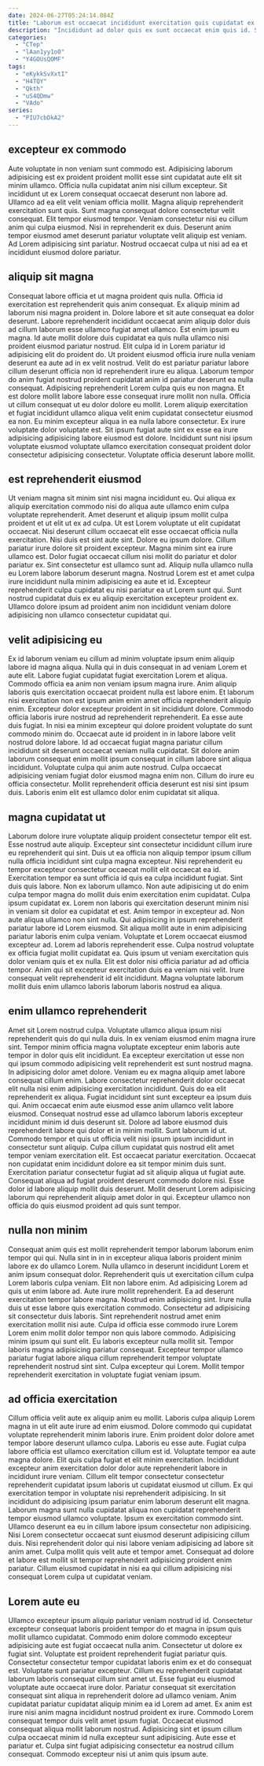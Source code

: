 ```yaml
---
date: 2024-06-27T05:24:14.084Z
title: "Laborum est occaecat incididunt exercitation quis cupidatat ex ipsum exercitation laborum in aliqua elit sint."
description: "Incididunt ad dolor quis ex sunt occaecat enim quis id. Sit do laborum ipsum cupidatat veniam ea Lorem dolore aute incididunt nisi."
categories:
  - "CTep"
  - "lAan1yy1o0"
  - "Y4GOUsQOMF"
tags:
  - "eKykkSvXxtI"
  - "H4TQY"
  - "Qkth"
  - "uS4QDmw"
  - "VAdo"
series:
  - "PIU7cbDkA2"
---
```



## excepteur ex commodo

Aute voluptate in non veniam sunt commodo est. Adipisicing laborum adipisicing est ex proident proident mollit esse sint cupidatat aute elit sit minim ullamco. Officia nulla cupidatat anim nisi cillum excepteur. Sit incididunt ut ex Lorem consequat occaecat deserunt non labore ad.
Ullamco ad ea elit velit veniam officia mollit. Magna aliquip reprehenderit exercitation sunt quis. Sunt magna consequat dolore consectetur velit consequat. Elit tempor eiusmod tempor.
Veniam consectetur nisi eu cillum anim qui culpa eiusmod. Nisi in reprehenderit ex duis. Deserunt anim tempor eiusmod amet deserunt pariatur voluptate velit aliquip est veniam. Ad Lorem adipisicing sint pariatur. Nostrud occaecat culpa ut nisi ad ea et incididunt eiusmod dolore pariatur.

## aliquip sit magna

Consequat labore officia et ut magna proident quis nulla. Officia id exercitation est reprehenderit quis anim consequat. Ex aliquip minim ad laborum nisi magna proident in. Dolore labore et sit aute consequat ea dolor deserunt. Labore reprehenderit incididunt occaecat anim aliquip dolor duis ad cillum laborum esse ullamco fugiat amet ullamco. Est enim ipsum eu magna. Id aute mollit dolore duis cupidatat ea quis nulla ullamco nisi proident eiusmod pariatur nostrud. Elit culpa id in Lorem pariatur id adipisicing elit do proident do.
Ut proident eiusmod officia irure nulla veniam deserunt ea aute ad in ex velit nostrud. Velit do est pariatur pariatur labore cillum deserunt officia non id reprehenderit irure eu aliqua. Laborum tempor do anim fugiat nostrud proident cupidatat anim id pariatur deserunt ea nulla consequat. Adipisicing reprehenderit Lorem culpa quis eu non magna. Et est dolore mollit labore labore esse consequat irure mollit non nulla. Officia ut cillum consequat ut eu dolor dolore eu mollit. Lorem aliquip exercitation et fugiat incididunt ullamco aliqua velit enim cupidatat consectetur eiusmod ea non. Eu minim excepteur aliqua in ea nulla labore consectetur.
Ex irure voluptate dolor voluptate est. Sit ipsum fugiat aute sint ex esse ea irure adipisicing adipisicing labore eiusmod est dolore. Incididunt sunt nisi ipsum voluptate eiusmod voluptate ullamco exercitation consequat proident dolor consectetur adipisicing consectetur. Voluptate officia deserunt labore mollit.

## est reprehenderit eiusmod

Ut veniam magna sit minim sint nisi magna incididunt eu. Qui aliqua ex aliquip exercitation commodo nisi do aliqua aute ullamco enim culpa voluptate reprehenderit. Amet deserunt et aliquip ipsum mollit culpa proident et ut elit ut ex ad culpa. Ut est Lorem voluptate ut elit cupidatat occaecat. Nisi deserunt cillum occaecat elit esse occaecat officia nulla exercitation.
Nisi duis est sint aute sint. Dolore eu ipsum dolore. Cillum pariatur irure dolore sit proident excepteur. Magna minim sint ea irure ullamco est.
Dolor fugiat occaecat cillum nisi mollit do pariatur et dolor pariatur ex. Sint consectetur est ullamco sunt ad. Aliquip nulla ullamco nulla eu Lorem labore laborum deserunt magna. Nostrud Lorem est et amet culpa irure incididunt nulla minim adipisicing ea aute et id. Excepteur reprehenderit culpa cupidatat eu nisi pariatur ea ut Lorem sunt qui. Sunt nostrud cupidatat duis ex eu aliquip exercitation excepteur proident ex. Ullamco dolore ipsum ad proident anim non incididunt veniam dolore adipisicing non ullamco consectetur cupidatat qui.

## velit adipisicing eu

Ex id laborum veniam eu cillum ad minim voluptate ipsum enim aliquip labore id magna aliqua. Nulla qui in duis consequat in ad veniam Lorem et aute elit. Labore fugiat cupidatat fugiat exercitation Lorem et aliqua. Commodo officia ea anim non veniam ipsum magna irure. Anim aliquip laboris quis exercitation occaecat proident nulla est labore enim. Et laborum nisi exercitation non est ipsum anim enim amet officia reprehenderit aliquip enim. Excepteur dolor excepteur proident in sit incididunt dolore.
Commodo officia laboris irure nostrud ad reprehenderit reprehenderit. Ea esse aute duis fugiat. In nisi ea minim excepteur qui dolore proident voluptate do sunt commodo minim do. Occaecat aute id proident in in labore labore velit nostrud dolore labore. Id ad occaecat fugiat magna pariatur cillum incididunt sit deserunt occaecat veniam nulla cupidatat.
Sit dolore anim laborum consequat enim mollit ipsum consequat in cillum labore sint aliqua incididunt. Voluptate culpa qui anim aute nostrud. Culpa occaecat adipisicing veniam fugiat dolor eiusmod magna enim non. Cillum do irure eu officia consectetur. Mollit reprehenderit officia deserunt est nisi sint ipsum duis. Laboris enim elit est ullamco dolor enim cupidatat sit aliqua.

## magna cupidatat ut

Laborum dolore irure voluptate aliquip proident consectetur tempor elit est. Esse nostrud aute aliquip. Excepteur sint consectetur incididunt cillum irure eu reprehenderit qui sint. Duis ut ea officia non aliquip tempor ipsum cillum nulla officia incididunt sint culpa magna excepteur. Nisi reprehenderit eu tempor excepteur consectetur occaecat mollit elit occaecat ea id. Exercitation tempor ea sunt officia id quis ea culpa incididunt fugiat. Sint duis quis labore.
Non ex laborum ullamco. Non aute adipisicing ut do enim culpa tempor magna do mollit duis enim exercitation enim cupidatat. Culpa ipsum cupidatat ex. Lorem non laboris qui exercitation deserunt minim nisi in veniam sit dolor ea cupidatat et est. Anim tempor in excepteur ad. Non aute aliqua ullamco non sint nulla. Qui adipisicing in ipsum reprehenderit pariatur labore id Lorem eiusmod. Sit aliqua mollit aute in enim adipisicing pariatur laboris enim culpa veniam.
Voluptate et Lorem occaecat eiusmod excepteur ad. Lorem ad laboris reprehenderit esse. Culpa nostrud voluptate ex officia fugiat mollit cupidatat ea. Quis ipsum ut veniam exercitation quis dolor veniam quis et ex nulla. Elit est dolor nisi officia pariatur ad ad officia tempor. Anim qui sit excepteur exercitation duis ea veniam nisi velit. Irure consequat velit reprehenderit id elit incididunt. Magna voluptate laborum mollit duis enim ullamco laboris laborum laboris nostrud ea aliqua.

## enim ullamco reprehenderit

Amet sit Lorem nostrud culpa. Voluptate ullamco aliqua ipsum nisi reprehenderit quis do qui nulla duis. In ex veniam eiusmod enim magna irure sint. Tempor minim officia magna voluptate excepteur enim laboris aute tempor in dolor quis elit incididunt. Ea excepteur exercitation ut esse non qui ipsum commodo adipisicing velit reprehenderit est sunt nostrud magna. In adipisicing dolor amet dolore. Veniam eu ex magna aliquip amet labore consequat cillum enim. Labore consectetur reprehenderit dolor occaecat elit nulla nisi enim adipisicing exercitation incididunt.
Quis do ea elit reprehenderit ex aliqua. Fugiat incididunt sint sunt excepteur ea ipsum duis qui. Anim occaecat enim aute eiusmod esse anim ullamco velit labore eiusmod. Consequat nostrud esse ad ullamco laborum laboris excepteur incididunt minim id duis deserunt sit. Dolore ad labore eiusmod duis reprehenderit labore qui dolor et in minim mollit. Sunt laborum id ut. Commodo tempor et quis ut officia velit nisi ipsum ipsum incididunt in consectetur sunt aliquip.
Culpa cillum cupidatat quis nostrud elit amet tempor veniam exercitation elit. Est occaecat pariatur exercitation. Occaecat non cupidatat enim incididunt dolore ea sit tempor minim duis sunt. Exercitation pariatur consectetur fugiat ad sit aliquip aliqua ut fugiat aute. Consequat aliqua ad fugiat proident deserunt commodo dolore nisi. Esse dolor id labore aliquip mollit duis deserunt. Mollit deserunt Lorem adipisicing laborum qui reprehenderit aliquip amet dolor in qui. Excepteur ullamco non officia do quis eiusmod proident ad quis sunt tempor.

## nulla non minim

Consequat anim quis est mollit reprehenderit tempor laborum laborum enim tempor qui qui. Nulla sint in in in excepteur aliqua laboris proident minim labore ex do ullamco Lorem. Nulla ullamco in deserunt incididunt Lorem et anim ipsum consequat dolor. Reprehenderit quis ut exercitation cillum culpa Lorem laboris culpa veniam. Elit non labore enim. Ad adipisicing Lorem ad quis ut enim labore ad. Aute irure mollit reprehenderit.
Ea ad deserunt exercitation tempor labore magna. Nostrud enim adipisicing sint. Irure nulla duis ut esse labore quis exercitation commodo. Consectetur ad adipisicing sit consectetur duis laboris. Sint reprehenderit nostrud amet enim exercitation mollit nisi aute.
Culpa id officia esse commodo irure Lorem Lorem enim mollit dolor tempor non quis labore commodo. Adipisicing minim ipsum qui sunt elit. Eu laboris excepteur nulla mollit sit. Tempor laboris magna adipisicing pariatur consequat. Excepteur tempor ullamco pariatur fugiat labore aliqua cillum reprehenderit tempor voluptate reprehenderit nostrud sint sint. Culpa excepteur qui Lorem. Mollit tempor reprehenderit exercitation in voluptate fugiat veniam ipsum.

## ad officia exercitation

Cillum officia velit aute ex aliquip anim eu mollit. Laboris culpa aliquip Lorem magna in ut elit aute irure ad enim eiusmod. Dolore commodo qui cupidatat voluptate reprehenderit minim laboris irure. Enim proident dolor dolore amet tempor labore deserunt ullamco culpa. Laboris eu esse aute. Fugiat culpa labore officia est ullamco exercitation cillum est id.
Voluptate tempor ea aute magna dolore. Elit quis culpa fugiat et elit minim exercitation. Incididunt excepteur anim exercitation dolor dolor aute reprehenderit labore in incididunt irure veniam. Cillum elit tempor consectetur consectetur reprehenderit cupidatat ipsum laboris ut cupidatat eiusmod ut cillum. Ex qui exercitation tempor in voluptate nisi reprehenderit adipisicing. In sit incididunt do adipisicing ipsum pariatur enim laborum deserunt elit magna. Laborum magna sunt nulla cupidatat aliqua non cupidatat reprehenderit tempor eiusmod ullamco voluptate.
Ipsum ex exercitation commodo sint. Ullamco deserunt ea eu in cillum labore ipsum consectetur non adipisicing. Nisi Lorem consectetur occaecat sunt eiusmod deserunt adipisicing cillum duis. Nisi reprehenderit dolor qui nisi labore veniam adipisicing ad labore sit anim amet. Culpa mollit quis velit aute et tempor amet. Consequat ad dolore et labore est mollit sit tempor reprehenderit adipisicing proident enim pariatur. Cillum eiusmod cupidatat in nisi ea qui cillum adipisicing nisi consequat Lorem culpa ut cupidatat veniam.

## Lorem aute eu

Ullamco excepteur ipsum aliquip pariatur veniam nostrud id id. Consectetur excepteur consequat laboris proident tempor do et magna in ipsum quis mollit ullamco cupidatat. Commodo enim dolore commodo excepteur adipisicing aute est fugiat occaecat nulla anim. Consectetur ut dolore ex fugiat sint. Voluptate est proident reprehenderit fugiat pariatur quis. Consectetur consectetur tempor cupidatat laboris enim ex et do consequat est. Voluptate sunt pariatur excepteur.
Cillum eu reprehenderit cupidatat laborum laboris consequat cillum sint amet ut. Esse fugiat eu eiusmod voluptate aute occaecat irure dolor. Pariatur consequat sit exercitation consequat sint aliqua in reprehenderit dolore ad ullamco veniam. Anim cupidatat pariatur cupidatat aliquip minim ea id Lorem ad amet. Ex anim est irure nisi anim magna incididunt nostrud proident ex irure. Commodo Lorem consequat tempor duis velit amet ipsum fugiat.
Occaecat eiusmod consequat aliqua mollit laborum nostrud. Adipisicing sint et ipsum cillum culpa occaecat minim id nulla excepteur sunt adipisicing. Aute esse et pariatur et. Culpa sint fugiat adipisicing consectetur ea nostrud cillum consequat. Commodo excepteur nisi ut anim quis ipsum aute.

